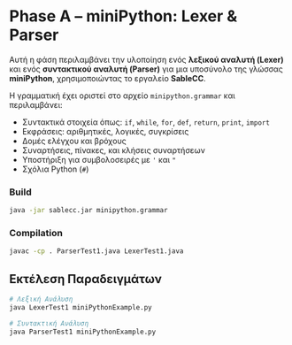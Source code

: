 # Phase A – miniPython: Lexer & Parser

Αυτή η φάση περιλαμβάνει την υλοποίηση ενός **λεξικού αναλυτή (Lexer)** και ενός **συντακτικού αναλυτή (Parser)** για μια υποσύνολο της γλώσσας **miniPython**, χρησιμοποιώντας το εργαλείο **SableCC**.

Η γραμματική έχει οριστεί στο αρχείο `minipython.grammar` και περιλαμβάνει:

- Συντακτικά στοιχεία όπως: `if`, `while`, `for`, `def`, `return`, `print`, `import`
- Εκφράσεις: αριθμητικές, λογικές, συγκρίσεις
- Δομές ελέγχου και βρόχους
- Συναρτήσεις, πίνακες, και κλήσεις συναρτήσεων
- Υποστήριξη για συμβολοσειρές με `'` και `"`
- Σχόλια Python (`#`)

### Build

```bash
java -jar sablecc.jar minipython.grammar
```

### Compilation
```bash
javac -cp . ParserTest1.java LexerTest1.java

```

## Εκτέλεση Παραδειγμάτων
```bash
# Λεξική Ανάλυση
java LexerTest1 miniPythonExample.py

# Συντακτική Ανάλυση
java ParserTest1 miniPythonExample.py
```


